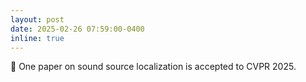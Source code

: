 ```yaml
---
layout: post
date: 2025-02-26 07:59:00-0400
inline: true
---
```


📜 One paper on sound source localization is accepted to CVPR 2025.
